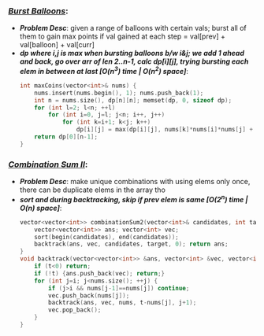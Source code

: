 ### ***[Burst Balloons](https://leetcode.com/problems/burst-balloons/)***:
- ***Problem Desc***: given a range of balloons with certain vals; burst all of them to gain max points if val gained at each step = val[prev] + val[balloon] + val[curr]
- ***dp where i,j is max when bursting balloons b/w i&j; we add 1 ahead and back, go over arr of len 2..n-1, calc dp[i][j], trying bursting each elem in between at last [O(n<sup>3</sup>) time | O(n<sup>2</sup>) space]***:
  ```cpp
  int maxCoins(vector<int>& nums) {
      nums.insert(nums.begin(), 1); nums.push_back(1);
      int n = nums.size(), dp[n][n]; memset(dp, 0, sizeof dp);
      for (int l=2; l<n; ++l)
          for (int i=0, j=l; j<n; i++, j++)
              for (int k=i+1; k<j; k++)
                  dp[i][j] = max(dp[i][j], nums[k]*nums[i]*nums[j] + dp[i][k] + dp[k][j]);
      return dp[0][n-1];
  }
  ```

### ***[Combination Sum II](https://leetcode.com/problems/combination-sum-ii/)***:
- ***Problem Desc***: make unique combinations with using elems only once, there can be duplicate elems in the array tho
- ***sort and during backtracking, skip if prev elem is same [O(2<sup>n</sup>) time | O(n) space]***:
  ```cpp
  vector<vector<int>> combinationSum2(vector<int>& candidates, int target) {
      vector<vector<int>> ans; vector<int> vec; 
      sort(begin(candidates), end(candidates));
      backtrack(ans, vec, candidates, target, 0); return ans;
  }
  void backtrack(vector<vector<int>> &ans, vector<int> &vec, vector<int>& nums, int t, int i) {
      if (t<0) return;
      if (!t) {ans.push_back(vec); return;}
      for (int j=i; j<nums.size(); ++j) {
          if (j>i && nums[j-1]==nums[j]) continue;
          vec.push_back(nums[j]); 
          backtrack(ans, vec, nums, t-nums[j], j+1);
          vec.pop_back();
      }
  }
  ```
